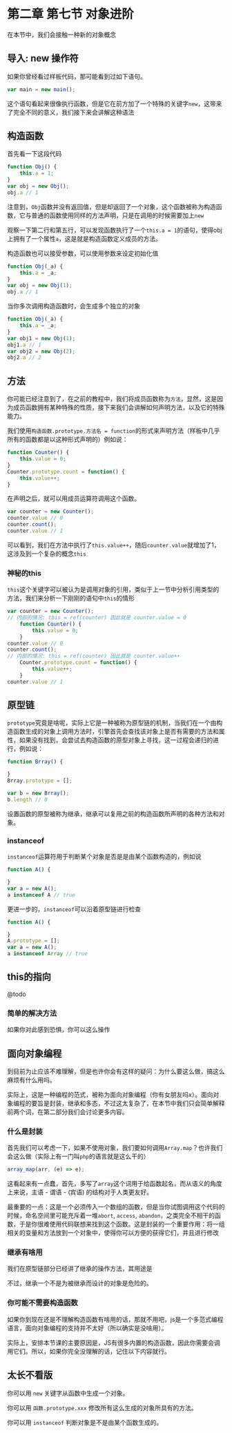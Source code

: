 # 第二章 第七节 对象进阶

在本节中，我们会接触一种新的对象概念

## 导入: new 操作符

如果你曾经看过样板代码，那可能看到过如下语句。

```js
var main = new main();
```

这个语句看起来很像执行函数，但是它在前方加了一个特殊的关键字`new`，这带来了完全不同的意义，我们接下来会讲解这种语法

## 构造函数

首先看一下这段代码

```js
function Obj() {
    this.a = 1;
}
var obj = new Obj();
obj.a // 1
```

注意到，`Obj`函数并没有返回值，但是却返回了一个对象，这个函数被称为构造函数，它与普通的函数使用同样的方法声明，只是在调用的时候需要加上`new`

观察一下第二行和第五行，可以发现函数执行了一个`this.a = 1`的语句，使得obj上拥有了一个属性`a`，这是就是构造函数定义成员的方法。

构造函数也可以接受参数，可以使用参数来设定初始化值

```js
function Obj(_a) {
    this.a = _a;
}
var obj = new Obj(1);
obj.a // 1
```

当你多次调用构造函数时，会生成多个独立的对象

```js
function Obj(_a) {
    this.a = _a;
}
var obj1 = new Obj(1);
obj1.a // 1
var obj2 = new Obj(2);
obj2.a // 2
```

## 方法

你可能已经注意到了，在之前的教程中，我们将成员函数称为`方法`，显然，这是因为成员函数拥有某种特殊的性质，接下来我们会讲解如何声明方法，以及它的特殊能力。

我们使用`构造函数.prototype.方法名 = function`的形式来声明方法（样板中几乎所有的函数都是以这种形式声明的）例如说：

```js
function Counter() {
    this.value = 0;
}
Counter.prototype.count = function() {
    this.value++;
}
```

在声明之后，就可以用成员运算符调用这个函数。

```js
var counter = new Counter();
counter.value // 0
counter.count();
counter.value // 1
```

可以看到，我们在方法中执行了`this.value++`，随后`counter.value`就增加了1，这涉及到一个复杂的概念`this`

### 神秘的this

`this`这个关键字可以被认为是调用对象的引用，类似于上一节中分析引用类型的方法，我们来分析一下刚刚的语句中`this`的情形


```js
var counter = new Counter();
// 内部的情况: this = ref(counter) 因此就是 counter.value = 0
    function Counter() {
        this.value = 0;
    }
counter.value // 0
counter.count();
// 内部的情况: this = ref(counter) 因此就是 counter.value++
    Counter.prototype.count = function() {
        this.value++;
    }
counter.value // 1
```

## 原型链

`prototype`究竟是啥呢，实际上它是一种被称为原型链的机制，当我们在一个由构造函数生成的对象上调用方法时，引擎首先会查找该对象上是否有需要的方法和属性，如果没有找到，会尝试去构造函数的原型对象上寻找，这一过程会递归的进行，例如说：

```js
function Brray() {

}
Brray.prototype = [];

var b = new Brray();
b.length // 0
```

设置函数的原型被称为继承，继承可以复用之前的构造函数所声明的各种方法和对象。

### instanceof

`instanceof`运算符用于判断某个对象是否是是由某个函数构造的，例如说

```js
function A() {

}
var a = new A();
a instanceof A // true
```

更进一步的，`instanceof`可以沿着原型链进行检查

```js
function A() {

}
A.prototype = [];
var a = new A();
a instanceof Array // true
```

## this的指向

@todo

### 简单的解决方法

如果你对此感到恐惧，你可以这么操作

## 面向对象编程

到目前为止应该不难理解，但是也许你会有这样的疑问：为什么要这么做，搞这么麻烦有什么用吗。

实际上，这是一种编程的范式，被称为面向对象编程（你有女朋友吗x）。面向对象编程的要旨是封装，继承和多态，不过这太复杂了，在本节中我们只会简单解释前两个词，在第二部分我们会讨论更多内容。

### 什么是封装

首先我们可以考虑一下，如果不使用对象，我们要如何调用`Array.map`？也许我们会这么做（实际上有一门叫`php`的语言就是这么干的）

```js
array_map(arr, (e) => e);
```

这看起来有一点蠢，首先，多写了`array`这个词用于给函数起名，而从语义的角度上来说，主语 - 谓语 - (宾语) 的结构对于人类更友好。

最重要的一点：这是一个必须传入一个数组的函数，但是当你试图调用这个代码的时候，命名空间里可能充斥着一堆`abort`, `access`, `abandon`，之类完全不相干的函数，于是你很难使用代码联想来找到这个函数。这是封装的一个重要作用：将一组相关的变量和方法放到一个对象中，使得你可以方便的获得它们，并且进行修改

### 继承有啥用

我们在原型链部分已经讲了继承的操作方法，其用途是

不过，继承一个不是为被继承而设计的对象是危险的。

### 你可能不需要构造函数

如果你到现在还是不理解构造函数有啥用的话，那就不用吧，js是一个多范式编程语言，面向对象编程的支持并不太好（所以确实是没啥用）。

实际上，安排本节课的主要原因是，JS有很多内置的构造函数，因此你需要会调用它们。所以，如果你完全没理解的话，记住以下内容就行。

## 太长不看版

你可以用 `new` 关键字从函数中生成一个对象。

你可以用 `函数.prototype.xxx` 修改所有这么生成的对象所具有的方法。

你可以用 `instanceof` 判断对象是不是由某个函数生成的。
